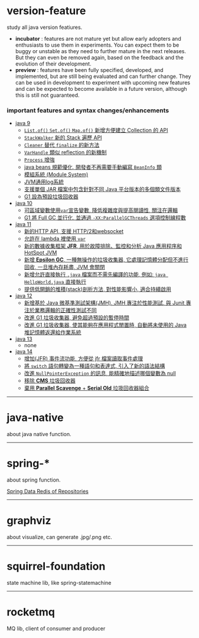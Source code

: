 # version-feature

study all java version featiures.

- **incubator** : features are not mature yet but allow early adopters and enthusiasts to use them in experiments.
  You can expect them to be buggy or unstable as they need to further mature in the next releases.
  But they can even be removed again, based on the feedback and the evolution of their development.
- **preview** : features have been fully specified, developed, and implemented, 
  but are still being evaluated and can further change.
  They can be used in development to experiment with upcoming new features and can be expected to become available in a future version, 
  although this is still not guaranteed.

### important features and syntax changes/enhancements

- [java 9](./version-feature/jdk09-features.md)
  - [`List.of()` `Set.of()` `Map.of()` 新增方便建立 Collection 的 API](./version-feature/jdk09-features.md#269--convenience-factory-methods-for-collections)
  - [`StackWalker` 新的 Stack 遍歷 API ](./version-feature/jdk09-features.md#259--stack-walking-api)
  - [`Cleaner` 替代 `finalize` 的新方法](./version-feature/jdk09-features.md#cleaner)
  - [`VarHandle` 類似 reflection 的新機制](./version-feature/jdk09-features.md#193--variable-handles)
  - [`Process` 增強](./version-feature/jdk09-features.md#102--process-api-updates)
  - [java beans 規範優化, 開發者不再需要手動編寫 `BeanInfo` 類](./version-feature/jdk09-features.md#256--beaninfo-annotations)
  - [模組系統 (Module System)](./version-feature/jdk09-features.md#261--module-system)
  - [JVM通用log系統](./version-feature/jdk09-features.md#158--unified-jvm-logging)
  - [支援單個 JAR 檔案中包含針對不同 Java 平台版本的多個類文件版本](./version-feature/jdk09-features.md#238--multi-release-jar-files)
  - [G1 設為預設垃圾回收器](./version-feature/jdk09-features.md#248--make-g1-the-default-garbage-collector)
- [java 10](./version-feature/jdk10-features.md)
  - [可區域變數使用`var`宣告變數, 降低複雜度與提高閱讀性, 關注在邏輯](./version-feature/jdk10-features.md#286--local-variable-type-inference)
  - [G1 將 Full GC 並行化, 並通過 `-XX:ParallelGCThreads` 選項控制線程數](./version-feature/jdk10-features.md#307--parallel-full-gc-for-g1)
- [java 11](./version-feature/jdk11-features.md)
  - [新的HTTP API, 支援 HTTP/2和websocket](./version-feature/jdk11-features.md#321--http-client--standard-)
  - [允許在 lambda 裡使用 `var`](./version-feature/jdk11-features.md#323--local-variable-syntax-for-lambda-parameters)
  - [新的數據收集框架 **JFR**, 用於故障排除、監控和分析 Java 應用程序和 HotSpot JVM](./version-feature/jdk11-features.md#328--flight-recorder)
  - [新增 **Epsilon GC**, 一種無操作的垃圾收集器, 它處理記憶體分配但不進行回收, 一旦堆內存耗盡, JVM 會關閉](./version-feature/jdk11-features.md#318--epsilon--a-no-op-garbage-collector)
  - [新增允許直接執行 `.java` 檔案而不需先編譯的功能, 例如: `java HelloWorld.java` 直接執行](./version-feature/jdk11-features.md#330--launch-single-file-source-code-programs)
  - [提供低開銷的堆積(stack)剖析方法, 對性能影響小, 適合持續啟用](./version-feature/jdk11-features.md#331--low-overhead-heap-profiling)
- [java 12](./version-feature/jdk12-features.md)
  - [新增基於 Java 微基準測試架構(JMH), JMH 專注於性能測試, 與 Junit 專注於業務邏輯的正確性測試不同](./version-feature/jdk12-features.md#230--microbenchmark-suite)
  - [改進 G1 垃圾收集器, 避免超過預設的暫停時間](./version-feature/jdk12-features.md#344--abortable-mixed-collections-for-g1)
  - [改進 G1 垃圾收集器, 使其能夠在應用程式閒置時, 自動將未使用的 Java 堆記憶體返還給作業系統](./version-feature/jdk12-features.md#346--promptly-return-unused-committed-memory-from-g1)
- [java 13](./version-feature/jdk13-features.md)
  - none
- [java 14](./version-feature/jdk14-features.md)
  - [增加(JFR) 事件流功能, 方便從 jfr 檔案讀取事件處理](./version-feature/jdk14-features.md#349--jfr-event-streaming)
  - [將 `switch` 語句轉變為一種語句和表達式, 引入了新的語法結構](./version-feature/jdk14-features.md#361--switch-expressions--standard-)
  - [改進 `NullPointerException` 的訊息, 能精確地描述哪個變數為 null](./version-feature/jdk14-features.md#358--helpful-nullpointerexceptions)
  - [移除 **CMS** 垃圾回收器](./version-feature/jdk14-features.md#363--remove-the-concurrent-mark-sweep--cms--garbage-collector)
  - [棄用 **Parallel Scavenge** + **Serial Old** 垃圾回收器組合](./version-feature/jdk14-features.md#366--deprecate-the-parallelscavenge--serialold-gc-combination)

---

# java-native

about java native function.

---

# spring-*

about spring function.

[Spring Data Redis of Repositories](https://docs.spring.io/spring-data/redis/docs/2.5.3/reference/html/#redis.repositories)

---

# graphviz

about visualize, can generate .jpg/.png etc.

---

# squirrel-foundation

state machine lib, like spring-statemachine

---

# rocketmq

MQ lib, client of consumer and producer

